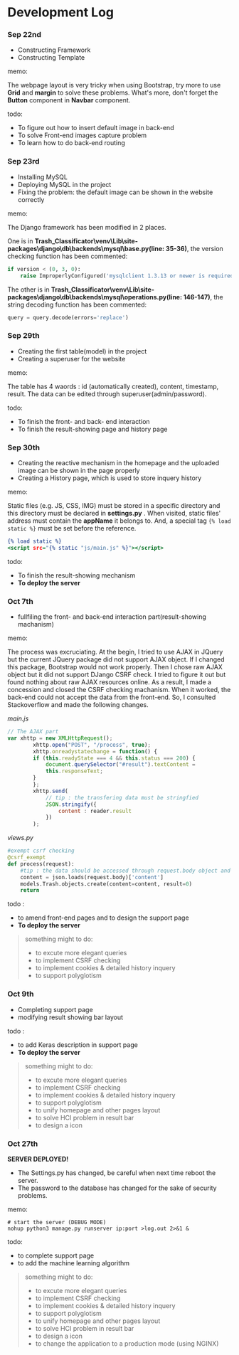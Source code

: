 # Development Log

### Sep 22nd
- Constructing Framework
- Constructing Template

memo:

The webpage layout is very tricky when using Bootstrap, try more to use __Grid__ and __margin__ to solve these problems. What's more, don't forget the __Button__ component in __Navbar__ component.

todo:
- To figure out how to insert default image in back-end
- To solve Front-end images capture problem
- To learn how to do back-end routing 

### Sep 23rd

- Installing MySQL
- Deploying MySQL in the project
- Fixing the problem: the default image can be shown in the website correctly

memo:

The Django framework has been modified in 2 places. 

One is in __Trash_Classificator\venv\Lib\site-packages\django\db\backends\mysql\base.py(line: 35-36)__, the version checking function has been commented:

```python
if version < (0, 3, 0):
    raise ImproperlyConfigured('mysqlclient 1.3.13 or newer is required; you have %s.' % Database.__version__)
```

The other is in __Trash_Classificator\venv\Lib\site-packages\django\db\backends\mysql\operations.py(line: 146-147)__, the string decoding function has been commented:
```python
query = query.decode(errors='replace')
```

### Sep 29th

- Creating the first table(model) in the project
- Creating a superuser for the website

memo:

The table has 4 waords : id (automatically created), content, timestamp, result. The data can be edited through superuser(admin/password).

todo:

- To finish the front- and back- end interaction 
- To finish the result-showing page and history page

### Sep 30th

- Creating the reactive mechanism in the homepage and the uploaded image can be shown in the page properly
- Creating a History page, which is used to store inquery history

memo:

Static files (e.g. JS, CSS, IMG) must be stored in a specific directory and this directory must be declared in __settings.py__ . When visited, static files' address must contain the __appName__ it belongs to. And, a special tag `{% load static %}` must be set before the reference.

```djangotemplate
{% load static %}
<script src="{% static "js/main.js" %}"></script>
``` 

todo:

- To finish the result-showing mechanism
- __To deploy the server__

### Oct 7th

- fullfiling the front- and back-end interaction part(result-showing machanism)

memo:

The process was excruciating. At the begin, I tried to use AJAX in JQuery but the current JQuery package did not support AJAX object. If I changed this package, Bootstrap would not work properly. Then I chose raw AJAX object but it did not support DJango CSRF check. I tried to figure it out but found nothing about raw AJAX resources online. As a result, I made a concession and closed the CSRF checking machanism. When it worked, the back-end could not accept the data from the front-end. So, I consulted Stackoverflow and made the following changes.


*main.js*
```javascript
// The AJAX part
var xhttp = new XMLHttpRequest();
        xhttp.open("POST", "/process", true);
        xhttp.onreadystatechange = function() {
        if (this.readyState === 4 && this.status === 200) {
            document.querySelector("#result").textContent =
            this.responseText;
        }
        };
        xhttp.send(
            // tip : the transfering data must be stringfied
            JSON.stringify({
                content : reader.result
            })
        );
``` 

*views.py*
```python
#exempt csrf checking
@csrf_exempt
def process(request):
    #tip : the data should be accessed through request.body object and json.loads function 
    content = json.loads(request.body)['content']
    models.Trash.objects.create(content=content, result=0)
    return
```

todo :

- to amend front-end pages and to design the support page
- __To deploy the server__

>something might to do:
>- to excute more elegant queries
>- to implement CSRF checking
>- to implement cookies & detailed history inquery 
>- to support polyglotism


### Oct 9th

- Completing support page
- modifying result showing bar layout

todo :

- to add Keras description in support page
-  __To deploy the server__

>something might to do:
>- to excute more elegant queries
>- to implement CSRF checking
>- to implement cookies & detailed history inquery 
>- to support polyglotism
>- to unify homepage and other pages layout
>- to solve HCI problem in result bar
>- to design a icon

### Oct 27th

__SERVER DEPLOYED!__

- The Settings.py has changed, be careful when next time reboot the server.
- The password to the database has changed for the sake of security problems.

memo:
```shell script
# start the server (DEBUG MODE)
nohup python3 manage.py runserver ip:port >log.out 2>&1 &
```

todo:

- to complete support page
- to add the machine learning algorithm

>something might to do:
>- to excute more elegant queries
>- to implement CSRF checking
>- to implement cookies & detailed history inquery 
>- to support polyglotism
>- to unify homepage and other pages layout
>- to solve HCI problem in result bar
>- to design a icon
>- to change the application to a production mode (using NGINX)

